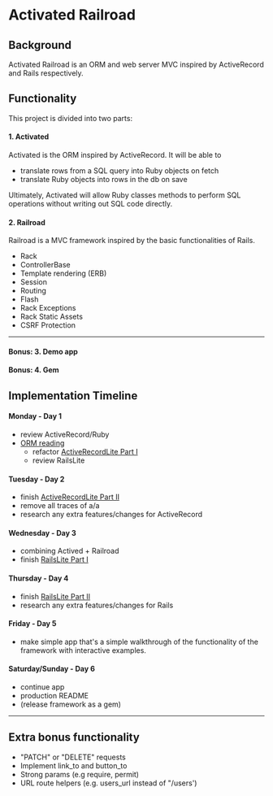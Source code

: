 # Activated Railroad

## Background

Activated Railroad is an ORM and web server MVC inspired by ActiveRecord and Rails respectively.

## Functionality
This project is divided into two parts:
#### 1. Activated
Activated is the ORM inspired by ActiveRecord. It will be able to
- translate rows from a SQL query into Ruby objects on fetch
- translate Ruby objects into rows in the db on save

Ultimately, Activated will allow Ruby classes methods to perform SQL operations without writing out SQL code directly.

#### 2. Railroad
Railroad is a MVC framework inspired by the basic functionalities of Rails.
- Rack
- ControllerBase
- Template rendering (ERB)
- Session
- Routing
- Flash
- Rack Exceptions
- Rack Static Assets
- CSRF Protection

---
#### Bonus: 3. Demo app

#### Bonus: 4. Gem

## Implementation Timeline
#### Monday - Day 1
  - review ActiveRecord/Ruby
- [ORM reading][orm]
  - refactor [ActiveRecordLite Part I][ar1]
  - review RailsLite

#### Tuesday - Day 2
- finish [ActiveRecordLite Part II][ar2]
- remove all traces of a/a
- research any extra features/changes for ActiveRecord

#### Wednesday - Day 3
- combining Actived + Railroad
- finish [RailsLite Part I][rl1]

#### Thursday - Day 4
- finish [RailsLite Part II][rl2]
- research any extra features/changes for Rails

#### Friday - Day 5
- make simple app that's a simple walkthrough of the functionality of the framework with interactive examples.

#### Saturday/Sunday - Day 6
- continue app
- production README
- (release framework as a gem)

---

## Extra bonus functionality
- "PATCH" or "DELETE" requests
- Implement link_to and button_to
- Strong params (e.g require, permit)
- URL route helpers (e.g. users_url instead of "/users')

[orm]: https://github.com/appacademy/curriculum/blob/master/sql/readings/orm.md
[ar1]:https://github.com/appacademy/curriculum/blob/master/sql/projects/active_record_lite/instructions/active-record-lite-i.md
[ar2]: https://github.com/appacademy/curriculum/blob/master/sql/projects/active_record_lite/instructions/active-record-lite-ii.md
[rl1]: https://github.com/appacademy/curriculum/blob/master/rails/projects/rails_lite/rails-lite-i.md
[rl2]:https://github.com/appacademy/curriculum/blob/master/rails/projects/rails_lite/rails-lite-ii.md
